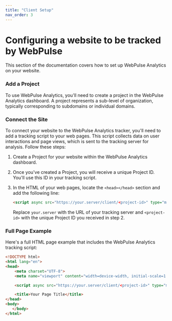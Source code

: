 ```yaml
---
title: "Client Setup"
nav_order: 3
---
```


# Configuring a website to be tracked by WebPulse

This section of the documentation covers how to set up WebPulse Analytics on your website.

### Add a Project

To use WebPulse Analytics, you'll need to create a project in the WebPulse Analytics dashboard. A project represents a sub-level of organization, typically corresponding to subdomains or individual domains.

### Connect the Site

To connect your website to the WebPulse Analytics tracker, you'll need to add a tracking script to your web pages. This script collects data on user interactions and page views, which is sent to the tracking server for analysis. Follow these steps:

1. Create a Project for your website within the WebPulse Analytics dashboard.

2. Once you've created a Project, you will receive a unique Project ID. You'll use this ID in your tracking script.

3. In the HTML of your web pages, locate the `<head></head>` section and add the following line:

   ```html
   <script async src="https://your.server/client/<project-id>" type="module"></script>
   ```

   Replace `your.server` with the URL of your tracking server and `<project-id>` with the unique Project ID you received in step 2.

### Full Page Example

Here's a full HTML page example that includes the WebPulse Analytics tracking script:

```html
<!DOCTYPE html>
<html lang="en">
<head>
    <meta charset="UTF-8">
    <meta name="viewport" content="width=device-width, initial-scale=1.0">

    <script async src="https://your.server/client/<project-id>" type="module"></script>

    <title>Your Page Title</title>
</head>
<body>
   </body>
</html>
```